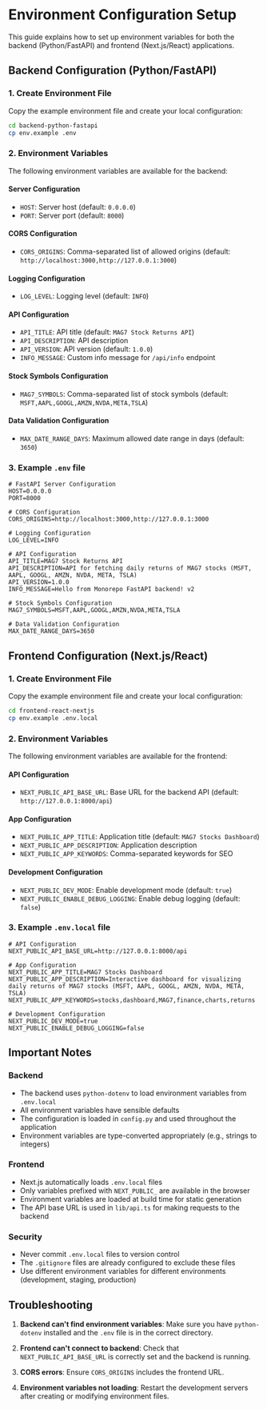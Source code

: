 # Environment Configuration Setup

This guide explains how to set up environment variables for both the backend (Python/FastAPI) and frontend (Next.js/React) applications.

## Backend Configuration (Python/FastAPI)

### 1. Create Environment File

Copy the example environment file and create your local configuration:

```bash
cd backend-python-fastapi
cp env.example .env
```

### 2. Environment Variables

The following environment variables are available for the backend:

#### Server Configuration

- `HOST`: Server host (default: `0.0.0.0`)
- `PORT`: Server port (default: `8000`)

#### CORS Configuration

- `CORS_ORIGINS`: Comma-separated list of allowed origins (default: `http://localhost:3000,http://127.0.0.1:3000`)

#### Logging Configuration

- `LOG_LEVEL`: Logging level (default: `INFO`)

#### API Configuration

- `API_TITLE`: API title (default: `MAG7 Stock Returns API`)
- `API_DESCRIPTION`: API description
- `API_VERSION`: API version (default: `1.0.0`)
- `INFO_MESSAGE`: Custom info message for `/api/info` endpoint

#### Stock Symbols Configuration

- `MAG7_SYMBOLS`: Comma-separated list of stock symbols (default: `MSFT,AAPL,GOOGL,AMZN,NVDA,META,TSLA`)

#### Data Validation Configuration

- `MAX_DATE_RANGE_DAYS`: Maximum allowed date range in days (default: `3650`)

### 3. Example `.env` file

```env
# FastAPI Server Configuration
HOST=0.0.0.0
PORT=8000

# CORS Configuration
CORS_ORIGINS=http://localhost:3000,http://127.0.0.1:3000

# Logging Configuration
LOG_LEVEL=INFO

# API Configuration
API_TITLE=MAG7 Stock Returns API
API_DESCRIPTION=API for fetching daily returns of MAG7 stocks (MSFT, AAPL, GOOGL, AMZN, NVDA, META, TSLA)
API_VERSION=1.0.0
INFO_MESSAGE=Hello from Monorepo FastAPI backend! v2

# Stock Symbols Configuration
MAG7_SYMBOLS=MSFT,AAPL,GOOGL,AMZN,NVDA,META,TSLA

# Data Validation Configuration
MAX_DATE_RANGE_DAYS=3650
```

## Frontend Configuration (Next.js/React)

### 1. Create Environment File

Copy the example environment file and create your local configuration:

```bash
cd frontend-react-nextjs
cp env.example .env.local
```

### 2. Environment Variables

The following environment variables are available for the frontend:

#### API Configuration

- `NEXT_PUBLIC_API_BASE_URL`: Base URL for the backend API (default: `http://127.0.0.1:8000/api`)

#### App Configuration

- `NEXT_PUBLIC_APP_TITLE`: Application title (default: `MAG7 Stocks Dashboard`)
- `NEXT_PUBLIC_APP_DESCRIPTION`: Application description
- `NEXT_PUBLIC_APP_KEYWORDS`: Comma-separated keywords for SEO

#### Development Configuration

- `NEXT_PUBLIC_DEV_MODE`: Enable development mode (default: `true`)
- `NEXT_PUBLIC_ENABLE_DEBUG_LOGGING`: Enable debug logging (default: `false`)

### 3. Example `.env.local` file

```env
# API Configuration
NEXT_PUBLIC_API_BASE_URL=http://127.0.0.1:8000/api

# App Configuration
NEXT_PUBLIC_APP_TITLE=MAG7 Stocks Dashboard
NEXT_PUBLIC_APP_DESCRIPTION=Interactive dashboard for visualizing daily returns of MAG7 stocks (MSFT, AAPL, GOOGL, AMZN, NVDA, META, TSLA)
NEXT_PUBLIC_APP_KEYWORDS=stocks,dashboard,MAG7,finance,charts,returns

# Development Configuration
NEXT_PUBLIC_DEV_MODE=true
NEXT_PUBLIC_ENABLE_DEBUG_LOGGING=false
```

## Important Notes

### Backend

- The backend uses `python-dotenv` to load environment variables from `.env.local`
- All environment variables have sensible defaults
- The configuration is loaded in `config.py` and used throughout the application
- Environment variables are type-converted appropriately (e.g., strings to integers)

### Frontend

- Next.js automatically loads `.env.local` files
- Only variables prefixed with `NEXT_PUBLIC_` are available in the browser
- Environment variables are loaded at build time for static generation
- The API base URL is used in `lib/api.ts` for making requests to the backend

### Security

- Never commit `.env.local` files to version control
- The `.gitignore` files are already configured to exclude these files
- Use different environment variables for different environments (development, staging, production)

## Troubleshooting

1. **Backend can't find environment variables**: Make sure you have `python-dotenv` installed and the `.env` file is in the correct directory.

2. **Frontend can't connect to backend**: Check that `NEXT_PUBLIC_API_BASE_URL` is correctly set and the backend is running.

3. **CORS errors**: Ensure `CORS_ORIGINS` includes the frontend URL.

4. **Environment variables not loading**: Restart the development servers after creating or modifying environment files.
